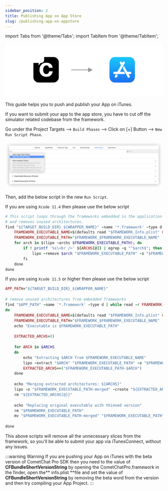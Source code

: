 ```yaml
---
sidebar_position: 2
title: Publishing App on App Store
slug: /publishing-app-on-appstore
---
```

import Tabs from '@theme/Tabs';
import TabItem from '@theme/TabItem';

![](./assets/1623200383.png)

This guide helps you to push and publish your App on iTunes.

If you want to submit your app to the app store, you have to cut off the simulator related codebase from the framework.

Go under the Project Targets --&gt;  `Build Phases` --&gt;  Click on [+] Button --&gt;  `New Run Script Phase`.

![](./assets/1623200384.png)

Then, add the below script in the new `Run Script`.

If you are using `Xcode 11.4` then please use the below script

<Tabs>
<TabItem value="Ruby" label="Ruby">

```ruby
# This script loops through the frameworks embedded in the application 
# and removes unused architectures.
find "${TARGET_BUILD_DIR}_${WRAPPER_NAME}" -name '*.framework' -type d | while read -r FRAMEWORK; do
    FRAMEWORK_EXECUTABLE_NAME=$(defaults read "$FRAMEWORK_Info.plist" CFBundleExecutable)
    FRAMEWORK_EXECUTABLE_PATH="$FRAMEWORK_$FRAMEWORK_EXECUTABLE_NAME"
    for arch in $(lipo -archs $FRAMEWORK_EXECUTABLE_PATH); do
        if ! printf '%s\<br />' ${ARCHS[@]} | egrep -q "^$arch$"; then
            lipo -remove $arch "$FRAMEWORK_EXECUTABLE_PATH" -o "$FRAMEWORK_EXECUTABLE_PATH" 
        fi
    done
done
```
</TabItem>
</Tabs>



If you are using `Xcode 11.5` or higher then please use the below script
<Tabs>
<TabItem value="Ruby" label="Ruby">

```ruby
APP_PATH="${TARGET_BUILD_DIR}_${WRAPPER_NAME}"

# remove unused architectures from embedded frameworks
find "$APP_PATH" -name '*.framework' -type d | while read -r FRAMEWORK
do
    FRAMEWORK_EXECUTABLE_NAME=$(defaults read "$FRAMEWORK_Info.plist" CFBundleExecutable)
    FRAMEWORK_EXECUTABLE_PATH="$FRAMEWORK_$FRAMEWORK_EXECUTABLE_NAME"
    echo "Executable is $FRAMEWORK_EXECUTABLE_PATH"

    EXTRACTED_ARCHS=()

    for ARCH in $ARCHS
    do
        echo "Extracting $ARCH from $FRAMEWORK_EXECUTABLE_NAME"
        lipo -extract "$ARCH" "$FRAMEWORK_EXECUTABLE_PATH" -o "$FRAMEWORK_EXECUTABLE_PATH-$ARCH"
        EXTRACTED_ARCHS+=("$FRAMEWORK_EXECUTABLE_PATH-$ARCH")
    done

    echo "Merging extracted architectures: ${ARCHS}"
    lipo -o "$FRAMEWORK_EXECUTABLE_PATH-merged" -create "${EXTRACTED_ARCHS[@]}"
    rm "${EXTRACTED_ARCHS[@]}"

    echo "Replacing original executable with thinned version"
    rm "$FRAMEWORK_EXECUTABLE_PATH"
    mv "$FRAMEWORK_EXECUTABLE_PATH-merged" "$FRAMEWORK_EXECUTABLE_PATH"

done
```
</TabItem>
</Tabs>



This above scripts will remove all the unnecessary slices from the framework, so you'll be able to submit your app via iTunesConnect, without any issues.

:::warning Warning
If you are pushing your App on iTunes with the beta version of CometChat Pro SDK then you need to the value of **CFBundleShortVersionString** by opening the CometChatPro.framework in the finder, open the** info.plist **file and set the value of **CFBundleShortVersionString** by removing the beta word from the version and then try compiling your App Project.
:::